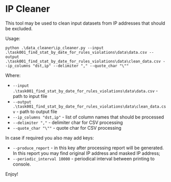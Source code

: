 # IP Cleaner

This tool may be used to clean input datasets from IP addresses that
should be excluded.

Usage:

```
python .\data_cleaner\ip_cleaner.py --input .\task001_find_stat_by_date_for_rules_violations\data\data.csv --output .\task001_find_stat_by_date_for_rules_violations\data\clean_data.csv --ip_columns "dst,ip" --delimiter "," --quote_char "\""
```

Where:

* `--input .\task001_find_stat_by_date_for_rules_violations\data\data.csv` - path to input file
* `--output .\task001_find_stat_by_date_for_rules_violations\data\clean_data.csv` - path to output file
* `--ip_columns "dst,ip"` - list of column names that should be processed
* `--delimiter ","` - delimiter char for CSV processing
* `--quote_char "\""` - quote char for CSV processing


In case if required you also may add keys:

* `--produce_report` - in this key after processing report will be generated.
In this report you may find original IP address and masked IP address;
* `--periodic_interval 10000` - periodical interval between printing to console.

Enjoy!

